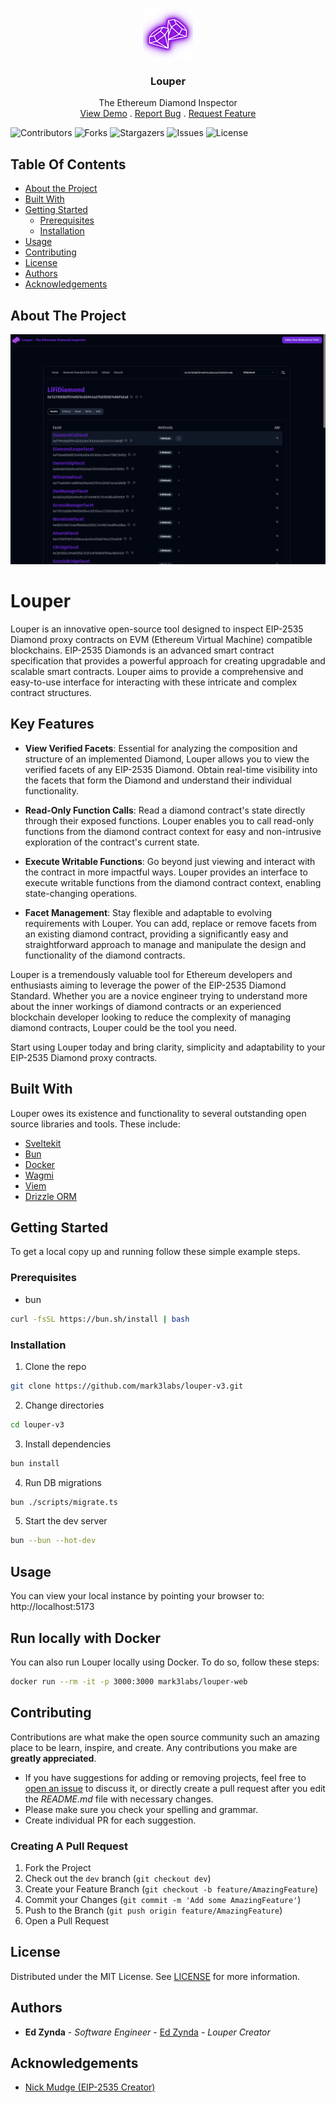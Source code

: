<br/>
<p align="center">
  <a href="https://github.com/mark3labs/louper-v3">
    <img src="static/img/louper-logo.png" alt="Logo" width="80" height="80">
  </a>

  <h3 align="center">Louper</h3>

  <p align="center">
    The Ethereum Diamond Inspector
    <br/>
    <a href="https://louper.dev">View Demo</a>
    .
    <a href="https://github.com/mark3labs/louper-v3/issues">Report Bug</a>
    .
    <a href="https://github.com/mark3labs/louper-v3/issues">Request Feature</a>
  </p>
</p>

![Contributors](https://img.shields.io/github/contributors/mark3labs/louper-v3?color=dark-green) ![Forks](https://img.shields.io/github/forks/mark3labs/louper-v3?style=social) ![Stargazers](https://img.shields.io/github/stars/mark3labs/louper-v3?style=social) ![Issues](https://img.shields.io/github/issues/mark3labs/louper-v3) ![License](https://img.shields.io/github/license/mark3labs/louper-v3)

## Table Of Contents

- [About the Project](#about-the-project)
- [Built With](#built-with)
- [Getting Started](#getting-started)
  - [Prerequisites](#prerequisites)
  - [Installation](#installation)
- [Usage](#usage)
- [Contributing](#contributing)
- [License](#license)
- [Authors](#authors)
- [Acknowledgements](#acknowledgements)

## About The Project

![Screen Shot](static/img/screenshot.png)

# Louper

Louper is an innovative open-source tool designed to inspect EIP-2535 Diamond proxy contracts on EVM (Ethereum Virtual Machine) compatible blockchains. EIP-2535 Diamonds is an advanced smart contract specification that provides a powerful approach for creating upgradable and scalable smart contracts. Louper aims to provide a comprehensive and easy-to-use interface for interacting with these intricate and complex contract structures.

## Key Features

- **View Verified Facets**: Essential for analyzing the composition and structure of an implemented Diamond, Louper allows you to view the verified facets of any EIP-2535 Diamond. Obtain real-time visibility into the facets that form the Diamond and understand their individual functionality.

- **Read-Only Function Calls**: Read a diamond contract's state directly through their exposed functions. Louper enables you to call read-only functions from the diamond contract context for easy and non-intrusive exploration of the contract's current state.

- **Execute Writable Functions**: Go beyond just viewing and interact with the contract in more impactful ways. Louper provides an interface to execute writable functions from the diamond contract context, enabling state-changing operations.

- **Facet Management**: Stay flexible and adaptable to evolving requirements with Louper. You can add, replace or remove facets from an existing diamond contract, providing a significantly easy and straightforward approach to manage and manipulate the design and functionality of the diamond contracts.

Louper is a tremendously valuable tool for Ethereum developers and enthusiasts aiming to leverage the power of the EIP-2535 Diamond Standard. Whether you are a novice engineer trying to understand more about the inner workings of diamond contracts or an experienced blockchain developer looking to reduce the complexity of managing diamond contracts, Louper could be the tool you need.

Start using Louper today and bring clarity, simplicity and adaptability to your EIP-2535 Diamond proxy contracts.

## Built With

Louper owes its existence and functionality to several outstanding open source libraries and tools. These include:

- [Sveltekit](https://kit.svelte.dev)
- [Bun](https://bun.sh)
- [Docker](https://docker.io)
- [Wagmi](https://wagmi.sh)
- [Viem](https://viem.sh)
- [Drizzle ORM](https://orm.drizzle.team)

## Getting Started

To get a local copy up and running follow these simple example steps.

### Prerequisites

- bun

```sh
curl -fsSL https://bun.sh/install | bash
```

### Installation

1. Clone the repo

```sh
git clone https://github.com/mark3labs/louper-v3.git
```

2. Change directories

```sh
cd louper-v3
```

3. Install dependencies

```sh
bun install
```

4. Run DB migrations

```sh
bun ./scripts/migrate.ts
```

5. Start the dev server

```sh
bun --bun --hot-dev
```

## Usage

You can view your local instance by pointing your browser to:
http://localhost:5173

## Run locally with Docker

You can also run Louper locally using Docker. To do so, follow these steps:

```sh
docker run --rm -it -p 3000:3000 mark3labs/louper-web
```

## Contributing

Contributions are what make the open source community such an amazing place to be learn, inspire, and create. Any contributions you make are **greatly appreciated**.

- If you have suggestions for adding or removing projects, feel free to [open an issue](https://github.com/mark3labs/louper-v3/issues/new) to discuss it, or directly create a pull request after you edit the _README.md_ file with necessary changes.
- Please make sure you check your spelling and grammar.
- Create individual PR for each suggestion.

### Creating A Pull Request

1. Fork the Project
2. Check out the `dev` branch (`git checkout dev`)
3. Create your Feature Branch (`git checkout -b feature/AmazingFeature`)
4. Commit your Changes (`git commit -m 'Add some AmazingFeature'`)
5. Push to the Branch (`git push origin feature/AmazingFeature`)
6. Open a Pull Request

## License

Distributed under the MIT License. See [LICENSE](https://github.com/mark3labs/louper-v3/blob/main/LICENSE.md) for more information.

## Authors

- **Ed Zynda** - _Software Engineer_ - [Ed Zynda](https://twitter.com/what_the_func) - _Louper Creator_

## Acknowledgements

- [Nick Mudge (EIP-2535 Creator)](https://twitter.com/mudgen)
